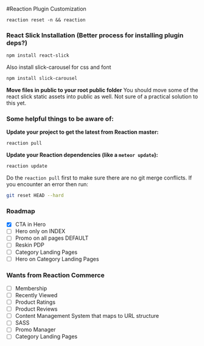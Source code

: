 #Reaction Plugin Customization

```ssh
reaction reset -n && reaction
```

### React Slick Installation (Better process for installing plugin deps?)

```bash
npm install react-slick
```

Also install slick-carousel for css and font

```bash
npm install slick-carousel
```

**Move files in public to your root public folder**
You should move some of the react slick static assets into public as well. Not sure of a practical solution to this yet.

### Some helpful things to be aware of:

**Update your project to get the latest from Reaction master:**
```bash
reaction pull
```


**Update your Reaction dependencies (like a ```meteor update```):**
```bash
reaction update
```

Do the ```reaction pull``` first to make sure there are no git merge conflicts. If you encounter an error then run:
```bash
git reset HEAD --hard
```

### Roadmap
- [x] CTA in Hero
- [ ] Hero only on INDEX
- [ ] Promo on all pages DEFAULT
- [ ] Reskin PDP
- [ ] Category Landing Pages
- [ ] Hero on Category Landing Pages

### Wants from Reaction Commerce
- [ ] Membership
- [ ] Recently Viewed
- [ ] Product Ratings
- [ ] Product Reviews
- [ ] Content Management System that maps to URL structure
- [ ] SASS
- [ ] Promo Manager
- [ ] Category Landing Pages